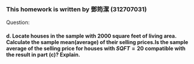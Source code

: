 ### This homework is written by 鄧筠潔 (312707031)
Question:
#### d. Locate houses in the sample with 2000 square feet of living area. Calculate the sample mean(average) of their selling prices.Is the sample average of the selling price for houses with $SQFT = 20$ compatible with the result in part (c)? Explain.
